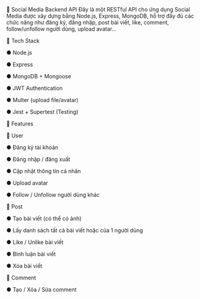 📱 Social Media Backend API
Đây là một RESTful API cho ứng dụng Social Media được xây dựng bằng Node.js, Express, MongoDB, hỗ trợ đầy đủ các chức năng như đăng ký, đăng nhập, post bài viết, like, comment, follow/unfollow người dùng, upload avatar...

🚀 Tech Stack

● Node.js

● Express

● MongoDB + Mongoose

● JWT Authentication

● Multer (upload file/avatar)

● Jest + Supertest (Testing)

📂 Features

👤 User

● Đăng ký tài khoản

● Đăng nhập / đăng xuất

● Cập nhật thông tin cá nhân

● Upload avatar

● Follow / Unfollow người dùng khác

📝 Post

● Tạo bài viết (có thể có ảnh)

● Lấy danh sách tất cả bài viết hoặc của 1 người dùng

● Like / Unlike bài viết

● Bình luận bài viết

● Xóa bài viết

💬 Comment

● Tạo / Xóa / Sửa comment
